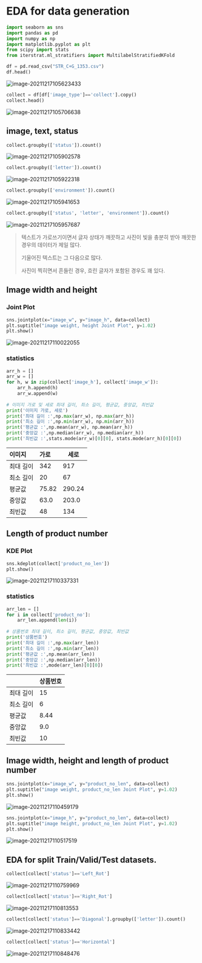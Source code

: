 # EDA for data generation

```python
import seaborn as sns
import pandas as pd
import numpy as np
import matplotlib.pyplot as plt
from scipy import stats
from iterstrat.ml_stratifiers import MultilabelStratifiedKFold
```

```python
df = pd.read_csv("STR_C+G_1353.csv")
df.head()
```

![image-20211217105623433](https://user-images.githubusercontent.com/87659486/146477306-a867e516-0c66-44b9-8ea7-60f7524d74a5.png)



```python
collect = df[df['image_type']=='collect'].copy()
collect.head()
```

![image-20211217105706638](https://user-images.githubusercontent.com/87659486/146477342-009709d5-6b15-440e-9704-08f9582c1af1.png)



## image, text, status

```python
collect.groupby(['status']).count()
```

![image-20211217105902578](https://user-images.githubusercontent.com/87659486/146477373-5f01abc8-4463-4d83-8a6b-c97370eea79d.png)



```python
collect.groupby(['letter']).count()
```

![image-20211217105922318](https://user-images.githubusercontent.com/87659486/146477394-911fa5ce-d899-491d-9dde-d46a585636f7.png)



```python
collect.groupby(['environment']).count()
```

![image-20211217105941653](https://user-images.githubusercontent.com/87659486/146477414-b1683095-ad2d-4563-820a-b4f0c8b35bad.png)



```python
collect.groupby(['status', 'letter', 'environment']).count()
```

![image-20211217105957687](https://user-images.githubusercontent.com/87659486/146477441-a3fc916c-5fbd-4e1f-bd3d-ad877446c9db.png)

> 텍스트가 가로쓰기이면서 글자 상태가 깨끗하고 사진이 빛을 충분히 받아 깨끗한 경우의 데이터가 제일 많다.  
>
> 기울어진 텍스트는 그 다음으로 많다.  
>
> 사진이 찍히면서 흔들린 경우, 흐린 글자가 포함된 경우도 꽤 있다.

## Image width and height

### Joint Plot

```python
sns.jointplot(x="image_w", y="image_h", data=collect)
plt.suptitle("image weight, height Joint Plot", y=1.02)
plt.show()
```

![image-20211217110022055](https://user-images.githubusercontent.com/87659486/146477478-750ae1d6-3efd-4fd1-92da-19458954a9a7.png)

### statistics

```python
arr_h = []
arr_w = []
for h, w in zip(collect['image_h'], collect['image_w']):
    arr_h.append(h)
    arr_w.append(w)
    
# 이미지 가로 및 세로 최대 길이, 최소 길이, 평균값, 중앙값, 최빈값
print('이미지 가로, 세로')
print('최대 길이 :',np.max(arr_w), np.max(arr_h))
print('최소 길이 :',np.min(arr_w), np.min(arr_h))
print('평균값 :',np.mean(arr_w), np.mean(arr_h))
print('중앙값 :',np.median(arr_w), np.median(arr_h))
print('최빈값 :',stats.mode(arr_w)[0][0], stats.mode(arr_h)[0][0])
```

| 이미지    | 가로  | 세로   |
| :-------- | :---- | ------ |
| 최대 길이 | 342   | 917    |
| 최소 길이 | 20    | 67     |
| 평균값    | 75.82 | 290.24 |
| 중앙값    | 63.0  | 203.0  |
| 최빈값    | 48    | 134    |



## Length of product number

### KDE Plot

```python
sns.kdeplot(collect['product_no_len'])
plt.show()
```

![image-20211217110337331](https://user-images.githubusercontent.com/87659486/146477504-fa6719c3-9003-4215-b730-c1c32f39918d.png)

### statistics

```python
arr_len = []
for i in collect['product_no']:
    arr_len.append(len(i))
    
# 상품번호 최대 길이, 최소 길이, 평균값, 중앙값, 최빈값
print('상품번호')
print('최대 길이 :',np.max(arr_len))
print('최소 길이 :',np.min(arr_len))
print('평균값 :',np.mean(arr_len))
print('중앙값 :',np.median(arr_len))
print('최빈값 :',mode(arr_len)[0][0])
```

|           | 상품번호 |
| --------- | -------- |
| 최대 길이 | 15       |
| 최소 길이 | 6        |
| 평균값    | 8.44     |
| 중앙값    | 9.0      |
| 최빈값    | 10       |



## Image width, height and length of product number

```python
sns.jointplot(x="image_w", y="product_no_len", data=collect)
plt.suptitle("image weight, product_no_len Joint Plot", y=1.02)
plt.show()
```

![image-20211217110459179](https://user-images.githubusercontent.com/87659486/146477526-2c5d93d5-0f71-4118-b6e2-48fb3e16a589.png)

```python
sns.jointplot(x="image_h", y="product_no_len", data=collect)
plt.suptitle("image height, product_no_len Joint Plot", y=1.02)
plt.show()
```

![image-20211217110517519](https://user-images.githubusercontent.com/87659486/146477598-7c63ecdb-e3b9-4464-80b2-f63c8bdca0c9.png)



## EDA for split Train/Valid/Test datasets.

```python
collect[collect['status']=='Left_Rot']
```

![image-20211217110759969](https://user-images.githubusercontent.com/87659486/146477624-ead5022e-1bf9-48e5-893c-bc3bad0c38ca.png)



```python
collect[collect['status']=='Right_Rot']
```

![image-20211217110813553](https://user-images.githubusercontent.com/87659486/146477662-59a2f213-5834-4cc3-9468-907152b21fa7.png)



```python
collect[collect['status']=='Diagonal'].groupby(['letter']).count()
```

![image-20211217110833442](https://user-images.githubusercontent.com/87659486/146477691-7791921d-70a1-4dea-894e-c8ec88def8c8.png)



```python
collect[collect['status']=='Horizontal']
```

![image-20211217110848476](https://user-images.githubusercontent.com/87659486/146477727-e4972430-e5f9-4d51-88da-f87360914162.png)
